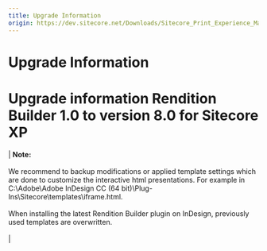 ```yaml
---
title: Upgrade Information
origin: https://dev.sitecore.net/Downloads/Sitecore_Print_Experience_Manager/8_0/Sitecore_Print_Experience_Manager_for_8_0/Upgrade_Information_RB
---
```


# Upgrade Information

# Upgrade information Rendition Builder 1.0 to version 8.0 for Sitecore XP

 | **Note:**<br /><br />We recommend to backup modifications or applied template settings which are done to customize the interactive html presentations. For example in C:\Adobe\Adobe InDesign CC (64 bit)\Plug-Ins\Sitecore\templates\iframe.html.<br /><br />When installing the latest Rendition Builder plugin on InDesign, previously used templates are overwritten.<br /><br /> |